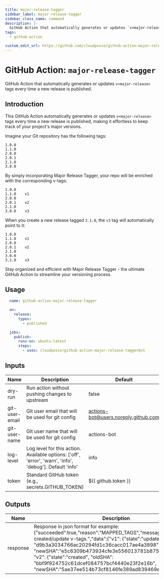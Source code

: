 ```yaml
---
title: major-release-tagger
sidebar_label: major-release-tagger
sidebar_class_name: command
description: |-
  GitHub Action that automatically generates or updates `v<major-release>` tags every time a new release is published.
tags:
  - github-action

custom_edit_url: https://github.com/cloudposse/github-action-major-release-tagger/blob/main/README.yaml
---
```


# GitHub Action: `major-release-tagger`
GitHub Action that automatically generates or updates `v<major-release>` tags every time a new release is published.




## Introduction

This GitHub Action automatically generates or updates `v<major-release>` tags every time a new release is published, making it effortless to keep track of your project's major versions.

Imagine your Git repository has the following tags:

```
1.0.0
1.1.0
2.0.0
2.0.1
2.1.0
3.0.0
```

By simply incorporating Major Release Tagger, your repo will be enriched with the corresponding v-tags:

```
1.0.0
1.1.0    v1
2.0.0
2.0.1    v2
2.1.0
3.0.0    v3
```

When you create a new release tagged `3.1.0`, the `v3` tag will automatically point to it:

```
1.0.0
1.1.0    v1
2.0.0
2.0.1    v2
2.1.0
3.0.0
3.1.0    v3
```

Stay organized and efficient with Major Release Tagger - the ultimate GitHub Action to streamline your versioning process.



## Usage

```yaml
  name: github-action-major-release-tagger

  on:
    release:
      types:
        - published

  jobs:
    publish:
      runs-on: ubuntu-latest
      steps:
        - uses: cloudposse/github-action-major-release-tagger@v1
```






<!-- markdownlint-disable -->

## Inputs

| Name | Description | Default | Required |
|------|-------------|---------|----------|
| dry-run | Run action without pushing changes to upstream | false | false |
| git-user-email | Git user email that will be used for git config | actions-bot@users.noreply.github.com | false |
| git-user-name | Git user name that will be used for git config | actions-bot | false |
| log-level | Log level for this action. Available options: ['off', 'error', 'warn', 'info', 'debug']. Default 'info' | info | false |
| token | Standard GitHub token (e.g., secrets.GITHUB\_TOKEN) | ${{ github.token }} | false |


## Outputs

| Name | Description |
|------|-------------|
| response | Response in json format for example: {"succeeded":true,"reason":"MAPPED\_TAGS","message":"Successfully created/update v-tags.","data":{"v1": {"state":"updated", "oldSHA": "d9b3a3034766ac20294fd1c36cacc017ae4a3898", "newSHA":"e5c6309b473934cfe3e556013781b8757c1e0422"}, "v2": {"state":"created", "oldSHA": "bbf9f924752c61dcef084757bcf4440e23f2e16b", "newSHA":"5ae37ee514b73cf8146fe389ad839469e7f3a6d2"}}} |
<!-- markdownlint-restore -->

